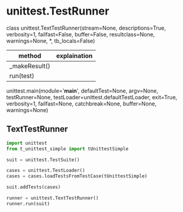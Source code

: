 # unittest.TestRunner

class unittest.TextTestRunner(stream=None, descriptions=True, verbosity=1, failfast=False, buffer=False, resultclass=None, warnings=None, *, tb_locals=False)

| method        | explaination |
| ------------- | ------------ |
| _makeResult() |              |
| run(test)     |              |


unittest.main(module='__main__', defaultTest=None, argv=None, testRunner=None, testLoader=unittest.defaultTestLoader, exit=True, verbosity=1, failfast=None, catchbreak=None, buffer=None, warnings=None)




## TextTestRunner
```py
import unittest
from t_unittest_simple import tUnittestSimple

suit = unittest.TestSuite()

cases = unittest.TestLoader()
cases = cases.loadTestsFromTestCase(tUnittestSimple)

suit.addTests(cases)

runner = unittest.TextTestRunner()
runner.run(suit)
```
